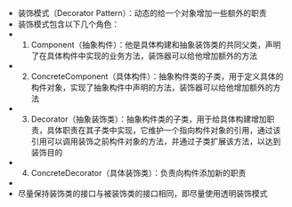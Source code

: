 * 装饰模式（Decorator Pattern）：动态的给一个对象增加一些额外的职责
* 装饰模式包含以下几个角色：
* 1. Component（抽象构件）：他是具体构建和抽象装饰类的共同父类，声明了在具体构件中实现的业务方法，装饰器可以给他增加额外的方法
* 2. ConcreteComponent（具体构件）：抽象构件类的子类，用于定义具体的构件对象，实现了抽象构件中声明的方法，装饰器可以给他增加额外的方法
* 3. Decorator（抽象装饰类）：抽象构件类的子类，用于给具体构建增加职责，具体职责在其子类中实现，它维护一个指向构件对象的引用，通过该引用可以调用装饰之前构件对象的方法，并通过子类扩展该方法，以达到装饰目的
* 4. ConcreteDecorator（具体装饰类）：负责向构件添加新的职责
*
* 尽量保持装饰类的接口与被装饰类的接口相同，即尽量使用透明装饰模式